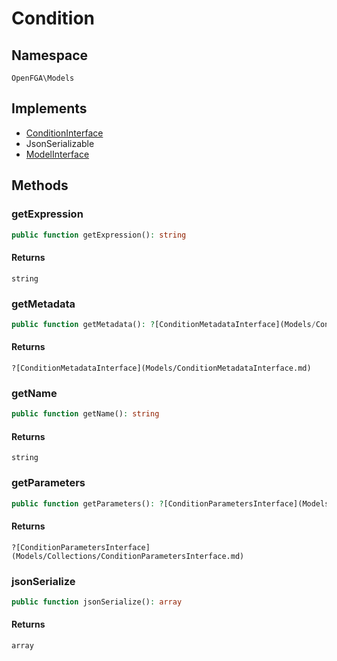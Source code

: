 # Condition


## Namespace
`OpenFGA\Models`

## Implements
* [ConditionInterface](Models/ConditionInterface.md)
* JsonSerializable
* [ModelInterface](Models/ModelInterface.md)

## Methods
### getExpression

```php
public function getExpression(): string
```



#### Returns
`string` 

### getMetadata

```php
public function getMetadata(): ?[ConditionMetadataInterface](Models/ConditionMetadataInterface.md)
```



#### Returns
`?[ConditionMetadataInterface](Models/ConditionMetadataInterface.md)` 

### getName

```php
public function getName(): string
```



#### Returns
`string` 

### getParameters

```php
public function getParameters(): ?[ConditionParametersInterface](Models/Collections/ConditionParametersInterface.md)
```



#### Returns
`?[ConditionParametersInterface](Models/Collections/ConditionParametersInterface.md)` 

### jsonSerialize

```php
public function jsonSerialize(): array
```



#### Returns
`array` 

